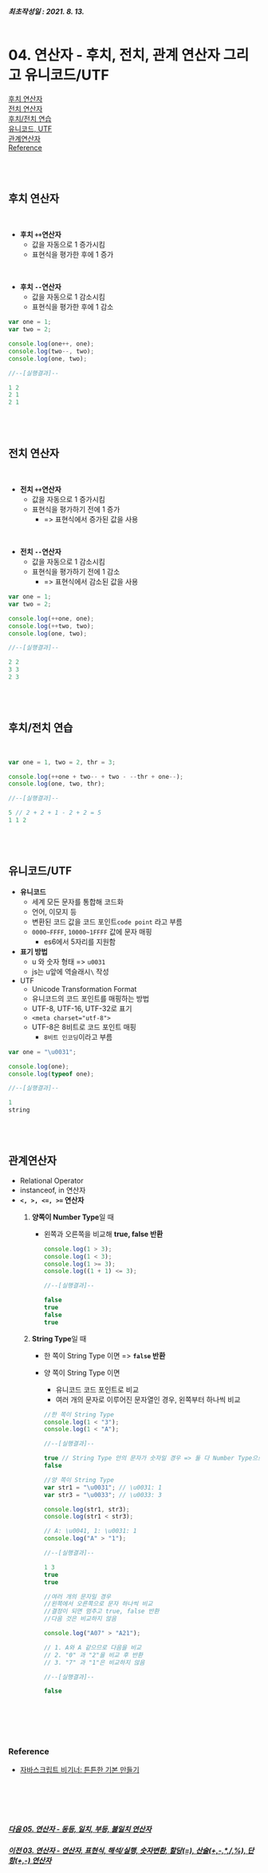 ##### 최초작성일 : 2021. 8. 13.<br><br>
# 04. 연산자 - 후치, 전치, 관계 연산자 그리고 유니코드/UTF
[후치 연산자](#후치-연산자)  
[전치 연산자](#전치-연산자)  
[후치/전치 연습](#후치전치-연습)  
[유니코드, UTF](#유니코드utf)  
[관계연산자](#관계연산자)  
[Reference](#reference)

<br><br>

## **후치 연산자**

<br>

- **후치 `++`연산자**
  -  값을 자동으로 1 증가시킴
  -  표현식을 평가한 후에 1 증가

<br>

- **후치 `--`연산자**
  -  값을 자동으로 1 감소시킴
  -  표현식을 평가한 후에 1 감소

```js
var one = 1;
var two = 2;

console.log(one++, one);
console.log(two--, two);
console.log(one, two);

//--[실행결과]--

1 2
2 1
2 1
```

<br><br>

## **전치 연산자**

<br>

- **전치 `++`연산자**
  -  값을 자동으로 1 증가시킴
  -  표현식을 평가하기 전에 1 증가
     - => 표현식에서 증가된 값을 사용

<br>

- **전치 `--`연산자**
  -  값을 자동으로 1 감소시킴
  -  표현식을 평가하기 전에 1 감소
     - => 표현식에서 감소된 값을 사용

```js
var one = 1;
var two = 2;

console.log(++one, one);
console.log(++two, two);
console.log(one, two);

//--[실행결과]--

2 2
3 3
2 3
```

<br><br>

## **후치/전치 연습**

<br>

```js
var one = 1, two = 2, thr = 3;

console.log(++one + two-- + two - --thr + one--);
console.log(one, two, thr);

//--[실행결과]--

5 // 2 + 2 + 1 - 2 + 2 = 5
1 1 2
```

<br><br>

## **유니코드/UTF**
- **유니코드**
  - 세계 모든 문자를 통합해 코드화
  - 언어, 이모지 등
  - 변환된 코드 값을 코드 포인트`code point` 라고 부름
  - `0000~FFFF`, `10000~1FFFF` 값에 문자 매핑
    - es6에서 5자리를 지원함
- **표기 방법**
  - u 와 숫자 형태 => `u0031`
  - js는 u앞에 역슬래시`\` 작성
- UTF
  - Unicode Transformation Format
  - 유니코드의 코드 포인트를 매핑하는 방법
  - UTF-8, UTF-16, UTF-32로 표기
  - `<meta charset="utf-8">`
  - UTF-8은 8비트로 코드 포인트 매핑
    - `8비트 인코딩`이라고 부름
```js
var one = "\u0031";

console.log(one);
console.log(typeof one);

//--[실행결과]--

1
string
```

<br><br>

## **관계연산자**
- Relational Operator
- instanceof, in 연산자
- **`<, >, <=, >=` 연산자**
  1. **양쪽이 Number Type**일 때
     - 왼쪽과 오른쪽을 비교해 **true, false 반환**
        ```js
        console.log(1 > 3);
        console.log(1 < 3);
        console.log(1 >= 3);
        console.log((1 + 1) <= 3);

        //--[실행결과]--

        false
        true
        false
        true
        ```

  2. **String Type**일 때
     - 한 쪽이 String Type 이면 => **`false` 반환**
     - 양 쪽이 String Type 이면
       - 유니코드 코드 포인트로 비교
       - 여러 개의 문자로 이루어진 문자열인 경우, 왼쪽부터 하나씩 비교<br>
       ```js
       //한 쪽이 String Type
       console.log(1 < "3");
       console.log(1 < "A");

       //--[실행결과]--

       true // String Type 안의 문자가 숫자일 경우 => 둘 다 Number Type으로 계산
       false
       ```

       ```js
       //양 쪽이 String Type
       var str1 = "\u0031"; // \u0031: 1
       var str3 = "\u0033"; // \u0033: 3

       console.log(str1, str3);
       console.log(str1 < str3);

       // A: \u0041, 1: \u0031: 1
       console.log("A" > "1");

       //--[실행결과]--

       1 3
       true
       true
       ```

       ```js
       //여러 개의 문자일 경우
       //왼쪽에서 오른쪽으로 문자 하나씩 비교
       //결정이 되면 멈추고 true, false 반환
       //다음 것은 비교하지 않음

       console.log("A07" > "A21");

       // 1. A와 A 같으므로 다음을 비교
       // 2. "0" 과 "2"을 비교 후 반환
       // 3. "7" 과 "1"은 비교하지 않음

       //--[실행결과]--

       false
       ```

<br><br>
---
### **Reference**
- [자바스크립트 비기너: 튼튼한 기본 만들기](https://www.inflearn.com/course/%EC%9E%90%EB%B0%94%EC%8A%A4%ED%81%AC%EB%A6%BD%ED%8A%B8-%EB%B9%84%EA%B8%B0%EB%84%88)

<br><br>
---
##### [다음 05. 연산자 - 동등, 일치, 부등, 불일치 연산자](https://github.com/mansaout/TIL/blob/main/Javascript/05_basic_operator.md)
##### [이전 03. 연산자 - 연산자, 표현식, 해석/실행, 숫자변환, 할당(=), 산술(+,-,*,/,%), 단항(+,-) 연산자](https://github.com/mansaout/TIL/blob/main/Javascript/03_basic_operator.md)
